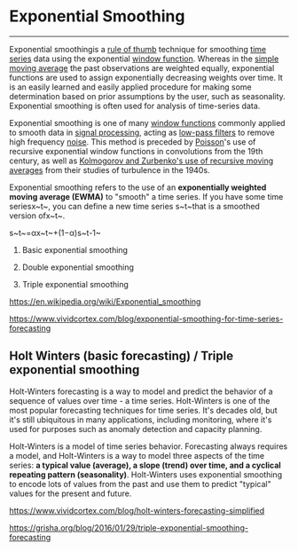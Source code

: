 # Exponential Smoothing

---

Exponential smoothingis a [rule of thumb](https://en.wikipedia.org/wiki/Rule_of_thumb) technique for smoothing [time series](https://en.wikipedia.org/wiki/Time_series) data using the exponential [window function](https://en.wikipedia.org/wiki/Window_function). Whereas in the [simple moving average](https://en.wikipedia.org/wiki/Simple_moving_average) the past observations are weighted equally, exponential functions are used to assign exponentially decreasing weights over time. It is an easily learned and easily applied procedure for making some determination based on prior assumptions by the user, such as seasonality. Exponential smoothing is often used for analysis of time-series data.

Exponential smoothing is one of many [window functions](https://en.wikipedia.org/wiki/Window_functions) commonly applied to smooth data in [signal processing](https://en.wikipedia.org/wiki/Signal_processing), acting as [low-pass filters](https://en.wikipedia.org/wiki/Low-pass_filter) to remove high frequency [noise](https://en.wikipedia.org/wiki/Noise). This method is preceded by [Poisson](https://en.wikipedia.org/wiki/Sim%C3%A9on_Denis_Poisson)'s use of recursive exponential window functions in convolutions from the 19th century, as well as [Kolmogorov and Zurbenko's use of recursive moving averages](https://en.wikipedia.org/wiki/Kolmogorov%E2%80%93Zurbenko_filter) from their studies of turbulence in the 1940s.

Exponential smoothing refers to the use of an **exponentially weighted moving average (EWMA)** to "smooth" a time series. If you have some time seriesx~t~, you can define a new time series s~t~that is a smoothed version ofx~t~.

s~t~=αx~t~+(1−α)s~t-1~

1. Basic exponential smoothing

2. Double exponential smoothing

3. Triple exponential smoothing

<https://en.wikipedia.org/wiki/Exponential_smoothing>

<https://www.vividcortex.com/blog/exponential-smoothing-for-time-series-forecasting>

## Holt Winters (basic forecasting) / Triple exponential smoothing

Holt-Winters forecasting is a way to model and predict the behavior of a sequence of values over time - a time series. Holt-Winters is one of the most popular forecasting techniques for time series. It's decades old, but it's still ubiquitous in many applications, including monitoring, where it's used for purposes such as anomaly detection and capacity planning.

Holt-Winters is a model of time series behavior. Forecasting always requires a model, and Holt-Winters is a way to model three aspects of the time series: **a typical value (average), a slope (trend) over time, and a cyclical repeating pattern (seasonality)**. Holt-Winters uses exponential smoothing to encode lots of values from the past and use them to predict "typical" values for the present and future.

<https://www.vividcortex.com/blog/holt-winters-forecasting-simplified>

<https://grisha.org/blog/2016/01/29/triple-exponential-smoothing-forecasting>
